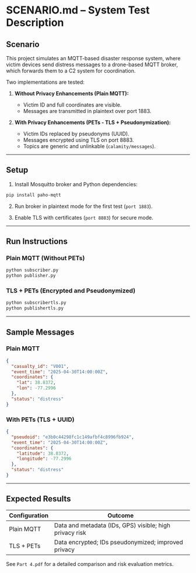 # SCENARIO.md – System Test Description

## Scenario

This project simulates an MQTT-based disaster response system, where victim devices send distress messages to a drone-based MQTT broker, which forwards them to a C2 system for coordination.

Two implementations are tested:

1. **Without Privacy Enhancements (Plain MQTT):**
   - Victim ID and full coordinates are visible.
   - Messages are transmitted in plaintext over port 1883.

2. **With Privacy Enhancements (PETs - TLS + Pseudonymization):**
   - Victim IDs replaced by pseudonyms (UUID).
   - Messages encrypted using TLS on port 8883.
   - Topics are generic and unlinkable (`calamity/messages`).

---

## Setup

1. Install Mosquitto broker and Python dependencies:
```bash
pip install paho-mqtt
```

2. Run broker in plaintext mode for the first test (`port 1883`).

3. Enable TLS with certificates (`port 8883`) for secure mode.

---

## Run Instructions

### Plain MQTT (Without PETs)
```bash
python subscriber.py
python publisher.py
```

### TLS + PETs (Encrypted and Pseudonymized)
```bash
python subscribertls.py
python publishertls.py
```

---

## Sample Messages

### Plain MQTT
```json
{
  "casualty_id": "V001",
  "event_time": "2025-04-30T14:00:00Z",
  "coordinates": {
    "lat": 38.8372,
    "lon": -77.2996
  },
  "status": "distress"
}
```

### With PETs (TLS + UUID)
```json
{
  "pseudoid": "e3b0c44298fc1c149afbf4c8996fb924",
  "event_time": "2025-04-30T14:00:00Z",
  "coordinates": {
    "latitude": 38.8372,
    "longitude": -77.2996
  },
  "status": "distress"
}
```

---

## Expected Results

| Configuration          | Outcome                                                |
|------------------------|--------------------------------------------------------|
| Plain MQTT             | Data and metadata (IDs, GPS) visible; high privacy risk |
| TLS + PETs             | Data encrypted; IDs pseudonymized; improved privacy    |

See `Part 4.pdf` for a detailed comparison and risk evaluation metrics.
